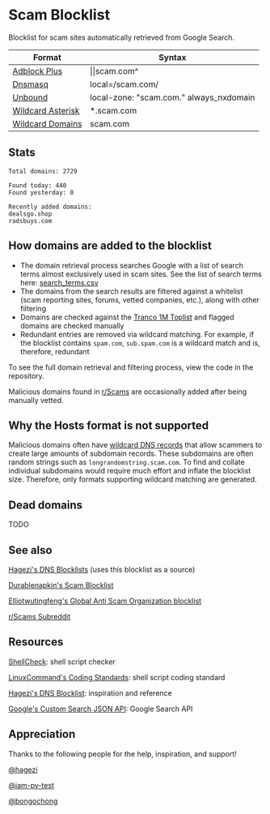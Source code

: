 # Scam Blocklist

Blocklist for scam sites automatically retrieved from Google Search.

| Format | Syntax |
| --- | --- |
| [Adblock Plus](https://raw.githubusercontent.com/jarelllama/Scam-Blocklist/main/lists/adblock/scams.txt) | \|\|scam.com^ |
| [Dnsmasq](https://raw.githubusercontent.com/jarelllama/Scam-Blocklist/main/lists/dnsmasq/scams.txt) | local=/scam.com/ |
| [Unbound](https://raw.githubusercontent.com/jarelllama/Scam-Blocklist/main/lists/unbound/scams.txt) | local-zone: "scam.com." always_nxdomain |
| [Wildcard Asterisk](https://raw.githubusercontent.com/jarelllama/Scam-Blocklist/main/lists/wildcard_asterisk/scams.txt) | \*.scam.com |
| [Wildcard Domains](https://raw.githubusercontent.com/jarelllama/Scam-Blocklist/main/lists/wildcard_domains/scams.txt) | scam.com |

## Stats

```
Total domains: 2729

Found today: 440
Found yesterday: 0

Recently added domains:
dealsgo.shop
radsbuys.com
```

## How domains are added to the blocklist

- The domain retrieval process searches Google with a list of search terms almost exclusively used in scam sites. See the list of search terms here: [search_terms.csv](https://raw.githubusercontent.com/jarelllama/Scam-Blocklist/main/config/search_terms.csv)
- The domains from the search results are filtered against a whitelist (scam reporting sites, forums, vetted companies, etc.), along with other filtering
- Domains are checked against the [Tranco 1M Toplist](https://tranco-list.eu/) and flagged domains are checked manually
- Redundant entries are removed via wildcard matching. For example, if the blocklist contains `spam.com`, `sub.spam.com` is a wildcard match and is, therefore, redundant

To see the full domain retrieval and filtering process, view the code in the repository.

Malicious domains found in [r/Scams](https://www.reddit.com/r/Scams) are occasionally added after being manually vetted.

## Why the Hosts format is not supported

Malicious domains often have [wildcard DNS records](https://developers.cloudflare.com/dns/manage-dns-records/reference/wildcard-dns-records/) that allow scammers to create large amounts of subdomain records. These subdomains are often random strings such as `longrandomstring.scam.com`. To find and collate individual subdomains would require much effort and inflate the blocklist size. Therefore, only formats supporting wildcard matching are generated.

## Dead domains

TODO

## See also

[Hagezi's DNS Blocklists](https://github.com/hagezi/dns-blocklists) (uses this blocklist as a source)

[Durablenapkin's Scam Blocklist](https://github.com/durablenapkin/scamblocklist)

[Elliotwutingfeng's Global Anti Scam Organization blocklist](https://github.com/elliotwutingfeng/GlobalAntiScamOrg-blocklist)

[r/Scams Subreddit](https://www.reddit.com/r/Scams)

## Resources

[ShellCheck](https://www.shellcheck.net/): shell script checker

[LinuxCommand's Coding Standards](https://linuxcommand.org/lc3_adv_standards.php): shell script coding standard

[Hagezi's DNS Blocklist](https://github.com/hagezi/dns-blocklists): inspiration and reference

[Google's Custom Search JSON API](https://developers.google.com/custom-search/v1/introduction): Google Search API

## Appreciation

Thanks to the following people for the help, inspiration, and support!

[@hagezi](https://github.com/hagezi)

[@iam-py-test](https://github.com/iam-py-test)

[@bongochong](https://github.com/bongochong)
